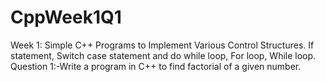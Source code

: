 # CppWeek1Q1
Week 1: Simple C++ Programs to Implement Various Control Structures. If statement, Switch case statement and do while loop, For loop, While loop.
Question 1:-Write a program in C++ to find factorial of a given number.
